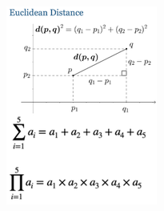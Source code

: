 <div  align="center">  
<img src="ExtraFiles/PhotoFiles/AIFigure1.png" width = "300" align=center />
</div>  

<div  align="center">  
<img src="ExtraFiles/PhotoFiles/AIFigure2.png" width = "300" align=center />
</div>  
